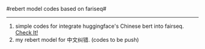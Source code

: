#rebert model codes based on fariseq#

--------------------------------------------------------------------------------
1. simple codes for integrate huggingface's Chinese bert into fairseq. [Check It!](https://github.com/CheungZeeCn/fairseq/blob/master/Sentence_prediction_Chinese_bert_demo.md) 
1. my rebert model for 中文纠错. (codes to be push)




